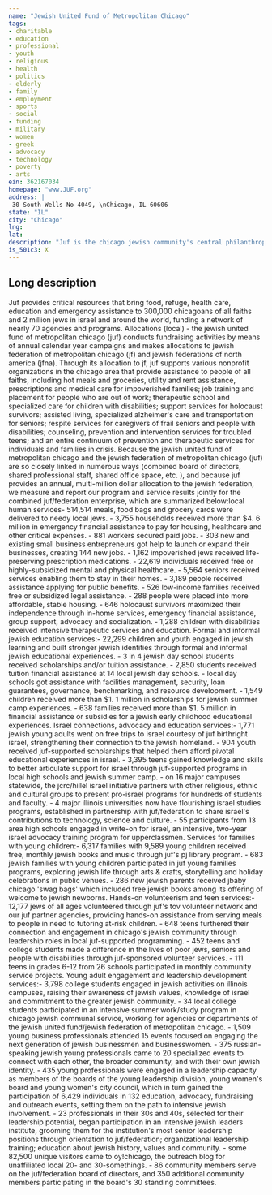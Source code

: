 ```yaml
---
name: "Jewish United Fund of Metropolitan Chicago"
tags:
- charitable
- education
- professional
- youth
- religious
- health
- politics
- elderly
- family
- employment
- sports
- social
- funding
- military
- women
- greek
- advocacy
- technology
- poverty
- arts
ein: 362167034
homepage: "www.JUF.org"
address: |
 30 South Wells No 4049, \nChicago, IL 60606
state: "IL"
city: "Chicago"
lng: 
lat: 
description: "Juf is the chicago jewish community's central philanthropy, funding wide-ranging services. "
is_501c3: X
---
```


## Long description

Juf provides critical resources that bring food, refuge, health care, education and emergency assistance to 300,000 chicagoans of all faiths and 2 million jews in israel and around the world, funding a network of nearly 70 agencies and programs. Allocations (local) - the jewish united fund of metropolitan chicago (juf) conducts fundraising activities by means of annual calendar year campaigns and makes allocations to jewish federation of metropolitan chicago (jf) and jewish federations of north america (jfna). Through its allocation to jf, juf supports various nonprofit organizations in the chicago area that provide assistance to people of all faiths, including hot meals and groceries, utility and rent assistance, prescriptions and medical care for impoverished families; job training and placement for people who are out of work; therapeutic school and specialized care for children with disabilities; support services for holocaust survivors; assisted living, specialized alzheimer's care and transportation for seniors; respite services for caregivers of frail seniors and people with disabilities; counseling, prevention and intervention services for troubled teens; and an entire continuum of prevention and therapeutic services for individuals and families in crisis. Because the jewish united fund of metropolitan chicago and the jewish federation of metropolitan chicago (juf) are so closely linked in numerous ways (combined board of directors, shared professional staff, shared office space, etc. ), and because juf provides an annual, multi-million dollar allocation to the jewish federation, we measure and report our program and service results jointly for the combined juf/federation enterprise, which are summarized below:local human services- 514,514 meals, food bags and grocery cards were delivered to needy local jews. - 3,755 households received more than $4. 6 million in emergency financial assistance to pay for housing, healthcare and other critical expenses. - 881 workers secured paid jobs. - 303 new and existing small business entrepreneurs got help to launch or expand their businesses, creating 144 new jobs. - 1,162 impoverished jews received life-preserving prescription medications. - 22,619 individuals received free or highly-subsidized mental and physical healthcare. - 5,564 seniors received services enabling them to stay in their homes. - 3,189 people received assistance applying for public benefits. - 526 low-income families received free or subsidized legal assistance. - 288 people were placed into more affordable, stable housing. - 646 holocaust survivors maximized their independence through in-home services, emergency financial assistance, group support, advocacy and socialization. - 1,288 children with disabilities received intensive therapeutic services and education. Formal and informal jewish education services:- 22,299 children and youth engaged in jewish learning and built stronger jewish identities through formal and informal jewish educational experiences. - 3 in 4 jewish day school students received scholarships and/or tuition assistance. - 2,850 students received tuition financial assistance at 14 local jewish day schools. - local day schools got assistance with facilities management, security, loan guarantees, governance, benchmarking, and resource development. - 1,549 children received more than $1. 1 million in scholarships for jewish summer camp experiences. - 638 families received more than $1. 5 million in financial assistance or subsidies for a jewish early childhood educational experiences. Israel connections, advocacy and education services:- 1,771 jewish young adults went on free trips to israel courtesy of juf birthright israel, strengthening their connection to the jewish homeland. - 904 youth received juf-supported scholarships that helped them afford pivotal educational experiences in israel. - 3,395 teens gained knowledge and skills to better articulate support for israel through juf-supported programs in local high schools and jewish summer camp. - on 16 major campuses statewide, the jcrc/hillel israel initiative partners with other religious, ethnic and cultural groups to present pro-israel programs for hundreds of students and faculty. - 4 major illinois universities now have flourishing israel studies programs, established in partnership with juf/federation to share israel's contributions to technology, science and culture. - 55 participants from 13 area high schools engaged in write-on for israel, an intensive, two-year israel advocacy training program for upperclassmen. Services for families with young children:- 6,317 families with 9,589 young children received free, monthly jewish books and music through juf's pj library program. - 683 jewish families with young children participated in juf young families programs, exploring jewish life through arts & crafts, storytelling and holiday celebrations in public venues. - 286 new jewish parents received jbaby chicago 'swag bags' which included free jewish books among its offering of welcome to jewish newborns. Hands-on volunteerism and teen services:- 12,177 jews of all ages volunteered through juf's tov volunteer network and our juf partner agencies, providing hands-on assistance from serving meals to people in need to tutoring at-risk children. - 648 teens furthered their connection and engagement in chicago's jewish community through leadership roles in local juf-supported programming. - 452 teens and college students made a difference in the lives of poor jews, seniors and people with disabilities through juf-sponsored volunteer services. - 111 teens in grades 6-12 from 26 schools participated in monthly community service projects. Young adult engagement and leadership development services:- 3,798 college students engaged in jewish activities on illinois campuses, raising their awareness of jewish values, knowledge of israel and commitment to the greater jewish community. - 34 local college students participated in an intensive summer work/study program in chicago jewish communal service, working for agencies or departments of the jewish united fund/jewish federation of metropolitan chicago. - 1,509 young business professionals attended 15 events focused on engaging the next generation of jewish businessmen and businesswomen. - 375 russian-speaking jewish young professionals came to 20 specialized events to connect with each other, the broader community, and with their own jewish identity. - 435 young professionals were engaged in a leadership capacity as members of the boards of the young leadership division, young women's board and young women's city council, which in turn gained the participation of 6,429 individuals in 132 education, advocacy, fundraising and outreach events, setting them on the path to intensive jewish involvement. - 23 professionals in their 30s and 40s, selected for their leadership potential, began participation in an intensive jewish leaders institute, grooming them for the institution's most senior leadership positions through orientation to juf/federation; organizational leadership training; education about jewish history, values and community. - some 82,500 unique visitors came to oy!chicago, the outreach blog for unaffiliated local 20- and 30-somethings. - 86 community members serve on the juf/federation board of directors, and 350 additional community members participating in the board's 30 standing committees. 
